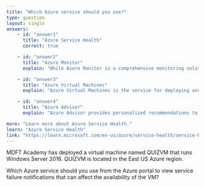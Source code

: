 ```yaml
---
title: "Which Azure service should you use?"
type: question
layout: single
answers:
    - id: "answer1"
      title: "Azure Service Health"
      correct: true

    - id: "answer2"
      title: "Azure Monitor"
      explain: "While Azure Monitor is a comprehensive monitoring solution for collecting and analyzing telemetry from your resources, Azure Service Health is specifically designed to notify you about Azure service incidents and planned maintenance that could affect your resources."

    - id: "answer3"
      title: "Azure Virtual Machines"
      explain: "Azure Virtual Machines is the service for deploying and managing virtual machines. It does not provide service failure notifications or maintenance alerts."

    - id: "answer4"
      title: "Azure Advisor"
      explain: "Azure Advisor provides personalized recommendations to optimize your Azure resources for reliability, security, performance, and cost. It does not provide real-time service failure notifications."

more: "Learn more about Azure Service Health."
learn: "Azure Service Health"
link: "https://learn.microsoft.com/en-us/azure/service-health/service-health-overview"
---
```


MDFT Academy has deployed a virtual machine named QUIZVM that runs Windows Server 2016. QUIZVM is located in the East US Azure region.

Which Azure service should you use from the Azure portal to view service failure notifications that can affect the availability of the VM?